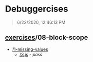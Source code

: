 # Debuggercises 

> 6/22/2020, 12:46:13 PM 

## [exercises](../README.md)/08-block-scope 

- [/1-missing-values](./1-missing-values/README.md)
  - [/3.js](./1-missing-values/README.md#3js) - _pass_ 
